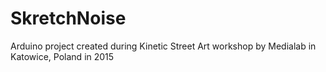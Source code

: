 # SkretchNoise
Arduino project created during Kinetic Street Art workshop by Medialab in Katowice, Poland in 2015

